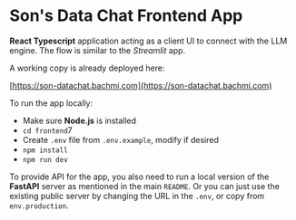 # Son's Data Chat Frontend App

**React Typescript** application acting as a client UI to connect with the LLM engine. The flow is similar to the _Streamlit_ app.

A working copy is already deployed here:

[https://son-datachat.bachmi,com](https://son-datachat.bachmi.com)

To run the app locally:

- Make sure **Node.js** is installed
- `cd frontend`7
- Create `.env` file from `.env.example`, modify if desired
- `npm install`
- `npm run dev`

To provide API for the app, you also need to run a local version of the **FastAPI** server as mentioned in the main `README`.
Or you can just use the existing public server by changing the URL in the `.env`, or copy from `env.production`.
